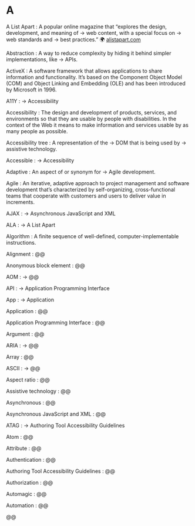# A

A List Apart
: A popular online magazine that “explores the design, development, and meaning of → web content, with a special focus on → web standards and → best practices.” 🌍 [alistapart.com](https://alistapart.com/)

Abstraction
: A way to reduce complexity by hiding it behind simpler implementations, like → APIs.

ActiveX
: A software framework that allows applications to share information and functionality. It’s based on the Component Object Model (COM) and Object Linking and Embedding (OLE) and has been introduced by Microsoft in 1996.

A11Y
: → Accessibility

Accessibility
: The design and development of products, services, and environments so that they are usable by people with disabilities. In the context of the Web it means to make information and services usable by as many people as possible.

Accessibility tree
: A representation of the → DOM that is being used by → assistive technology.

Accessible
: → Accessibility

Adaptive
: An aspect of or synonym for → Agile development.

Agile
: An iterative, adaptive approach to project management and software development that’s characterized by self-organizing, cross-functional teams that cooperate with customers and users to deliver value in increments.

AJAX
: → Asynchronous JavaScript and XML

ALA
: → A List Apart

Algorithm
: A finite sequence of well-defined, computer-implementable instructions.

Alignment
: @@

Anonymous block element
: @@

AOM
: → @@

API
: → Application Programming Interface

App
: → Application

Application
: @@

Application Programming Interface
: @@

Argument
: @@

ARIA
: → @@

Array
: @@

ASCII
: → @@

Aspect ratio
: @@

Assistive technology
: @@

Asynchronous
: @@

Asynchronous JavaScript and XML
: @@

ATAG
: → Authoring Tool Accessibility Guidelines

Atom
: @@

Attribute
: @@

Authentication
: @@

Authoring Tool Accessibility Guidelines
: @@

Authorization
: @@

Automagic
: @@

Automation
: @@

@@